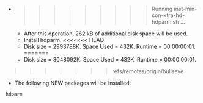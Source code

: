 * >>>>>>>>> Running inst-min-con-xtra-hd-hdparm.sh ...
  * After this operation, 262 kB of additional disk space will be used.
  * Install hdparm.
<<<<<<< HEAD
  * Disk size = 2993788K. Space Used = 432K. Runtime = 00:00:00:01.
=======
  * Disk size = 3048092K. Space Used = 432K. Runtime = 00:00:00:01.
>>>>>>> refs/remotes/origin/bullseye
  * The following NEW packages will be installed:
  ```bash
hdparm
  ```
